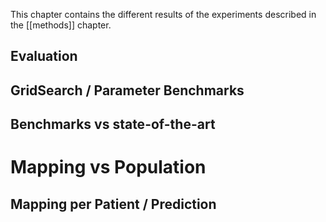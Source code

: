 This chapter contains the different results of the experiments described in the [[methods]] chapter.

## Evaluation

## GridSearch / Parameter Benchmarks

## Benchmarks vs state-of-the-art

# Mapping vs Population

## Mapping per Patient / Prediction


